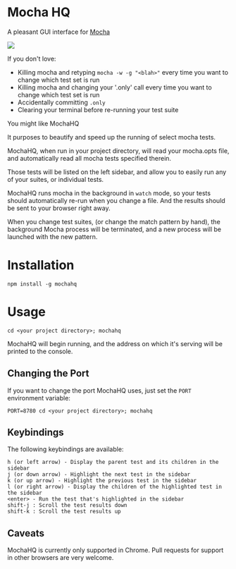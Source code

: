 # Mocha HQ

A pleasant GUI interface for [Mocha](https://mochajs.org/)

![](https://cloud.githubusercontent.com/assets/1227109/14565824/236e0e2c-02ea-11e6-933e-0a8e239187a1.png)

If you don't love:

- Killing mocha and retyping `mocha -w -g "<blah>"` every time you want to change which test set is run
- Killing mocha and changing your '.only' call every time you want to change which test set is run
- Accidentally committing `.only`
- Clearing your terminal before re-running your test suite

You might like MochaHQ

It purposes to beautify and speed up the running of select mocha tests.

MochaHQ, when run in your project directory, will read your mocha.opts file,
and automatically read all mocha tests specified therein.

Those tests will be listed on the left sidebar, and allow you to easily run any of your
suites, or individual tests.

MochaHQ runs mocha in the background in `watch` mode, so your tests should automatically re-run when
you change a file. And the results should be sent to your browser right away.

When you change test suites, (or change the match pattern by hand), the background
Mocha process will be terminated, and a new process will be launched with the new pattern.

# Installation

`npm install -g mochahq`

# Usage

`cd <your project directory>; mochahq`

MochaHQ will begin running, and the address on which it's serving will be
printed to the console.

## Changing the Port

If you want to change the port MochaHQ uses, just set the
`PORT` environment variable:

`PORT=8780 cd <your project directory>; mochahq`

## Keybindings

The following keybindings are available:

```
h (or left arrow) - Display the parent test and its children in the sidebar
j (or down arrow) - Highlight the next test in the sidebar
k (or up arrow) - Highlight the previous test in the sidebar
l (or right arrow) - Display the children of the highlighted test in the sidebar
<enter> - Run the test that's highlighted in the sidebar
shift-j : Scroll the test results down
shift-k : Scroll the test results up
```

## Caveats

MochaHQ is currently only supported in Chrome. Pull requests for support in other
browsers are very welcome.
